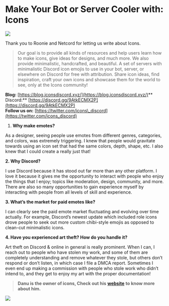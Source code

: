 Make Your Bot or Server Cooler with: Icons
==========================================

![](https://miro.medium.com/max/1400/1*2kyMQX38emfO-6CsBvVsBg.png)

Thank you to Roonie and Netcord for letting us write about Icons.

> Our goal is to provide all kinds of resources and help users learn how to make icons, give ideas for designs, and much more. We also provide minimalistic, handcrafted, and beautiful. A set of servers with minimalistic Discord icon emojis to use in your bot, server, or elsewhere on Discord for free with attribution. Share icon ideas, find inspiration, craft your own icons and showcase them for the world to see, only at the Icons community!

**Blog:** [https://blog.iconsdiscord.xyz/](https://blog.iconsdiscord.xyz/)**  
Discord:** [https://discord.gg/9AtkECMX2P](https://discord.gg/9AtkECMX2P)  
**Follow us on:** [https://twitter.com/icons\_discord](https://twitter.com/icons_discord)

1.  **Why make emotes?**

As a designer, seeing people use emotes from different genres, categories, and colors, was extremely triggering. I knew that people would gravitate towards using an icon set that had the same colors, depth, shape, etc. I also knew that I could create a really just that!

**2\. Why Discord?**

I use Discord because it has stood out far more than any other platform. I love it because it gives me the opportunity to interact with people who enjoy the things that I enjoy; topics like moderation, design, community, and more. There are also so many opportunities to gain experience myself by interacting with people from all levels of skill and experience.

**3\. What’s the market for paid emotes like?**

I can clearly see the paid emote market fluctuating and evolving over time actually. For example, Discord’s newest update which included role icons drove people to seek out more custom chibi-style emojis as opposed to clean-cut minimalistic icons.

**4\. Have you experienced art theft? How do you handle it?**

Art theft on Discord & online in general is really prominent. When I can, I reach out to people who have stolen my work, and some of them are completely understanding and remove whatever they stole, but others don’t respond or don’t listen, in which case I file a DMCA report. Sometimes I even end up making a commission with people who stole work who didn’t intend to, and they get to enjoy my art with the proper documentation!

> **Danu is the owner of icons, Check out his** [**website**](https://dhanish.xyz/) **to know more about him.**

![](https://miro.medium.com/max/1400/1*uzDvjCS5yJCW2OAj2J7IPA.png)
